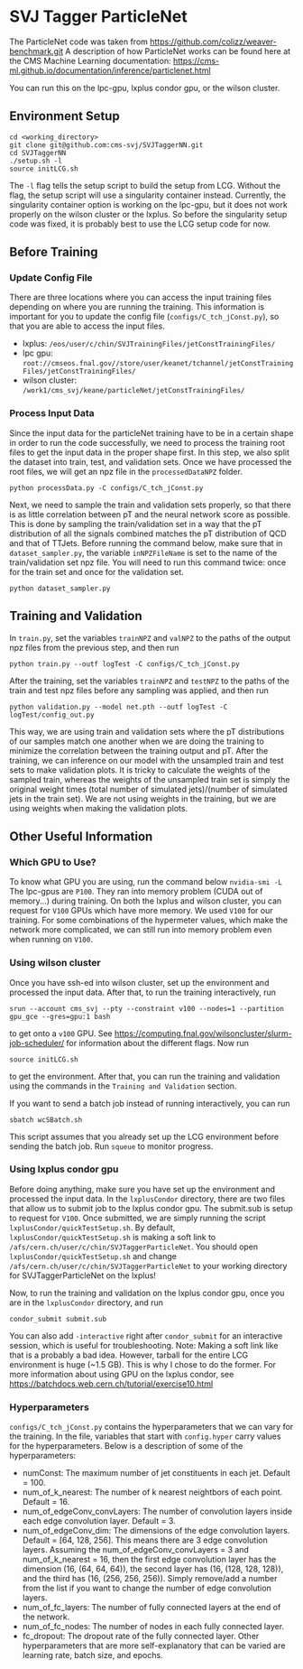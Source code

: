 # SVJ Tagger ParticleNet
The ParticleNet code was taken from https://github.com/colizz/weaver-benchmark.git
A description of how ParticleNet works can be found here at the CMS Machine Learning documentation: https://cms-ml.github.io/documentation/inference/particlenet.html

You can run this on the lpc-gpu, lxplus condor gpu, or the wilson cluster.

## Environment Setup
```
cd <working_directory>
git clone git@github.com:cms-svj/SVJTaggerNN.git
cd SVJTaggerNN
./setup.sh -l
source initLCG.sh
```
The `-l` flag tells the setup script to build the setup from LCG. Without the flag, the setup script will use a singularity container instead. Currently, the singularity container option is working on the lpc-gpu, but it does not work properly on the wilson cluster or the lxplus.
So before the singularity setup code was fixed, it is probably best to use the LCG setup code for now.

## Before Training
### Update Config File
There are three locations where you can access the input training files depending on where you are running the training.
This information is important for you to update the config file (`configs/C_tch_jConst.py`), so that you are able to access the input files. 
- lxplus: `/eos/user/c/chin/SVJTrainingFiles/jetConstTrainingFiles/`
- lpc gpu: `root://cmseos.fnal.gov//store/user/keanet/tchannel/jetConstTrainingFiles/jetConstTrainingFiles/`
- wilson cluster: `/work1/cms_svj/keane/particleNet/jetConstTrainingFiles/`
### Process Input Data
Since the input data for the particleNet training have to be in a certain shape in order to run the code successfully, we need to process the training root files to get the input data in the proper shape first. In this step, we also split the dataset into train, test, and validation sets. Once we have processed the root files, we will get an npz file in the `processedDataNPZ` folder.
```
python processData.py -C configs/C_tch_jConst.py
```
Next, we need to sample the train and validation sets properly, so that there is as little correlation between pT and the neural network score as possible. This is done by sampling the train/validation set in a way that the pT distribution of all the signals combined matches the pT distribution of QCD and that of TTJets.
Before running the command below, make sure that in `dataset_sampler.py`, the variable `inNPZFileName` is set to the name of the train/validation set npz file. You will need to run this command twice: once for the train set and once for the validation set.
```
python dataset_sampler.py
```
## Training and Validation
In `train.py`, set the variables `trainNPZ` and `valNPZ` to the paths of the output npz files from the previous step, and then run
```
python train.py --outf logTest -C configs/C_tch_jConst.py
```
After the training, set the variables `trainNPZ` and `testNPZ` to the paths of the train and test npz files before any sampling was applied, and then run
```
python validation.py --model net.pth --outf logTest -C logTest/config_out.py
```
This way, we are using train and validation sets where the pT distributions of our samples match one another when we are doing the training to minimize the correlation between the training output and pT. After the training, we can inference on our model with the unsampled train and test sets to make validation plots. It is tricky to calculate the weights of the sampled train, whereas the weights of the unsampled train set is simply the original weight times (total number of simulated jets)/(number of simulated jets in the train set). We are not using weights in the training, but we are using weights when making the validation plots.

## Other Useful Information

### Which GPU to Use?
To know what GPU you are using, run the command below
`nvidia-smi -L`
The lpc-gpus are `P100`. They ran into memory problem (CUDA out of memory...) during training. 
On both the lxplus and wilson cluster, you can request for `V100` GPUs which have more memory. We used `V100` for our training. For some combinations of the hypermeter values, which make the network more complicated, we can still run into memory problem even when running on `V100`.

### Using wilson cluster
Once you have ssh-ed into wilson cluster, set up the environment and processed the input data.
After that, to run the training interactively, run
```
srun --account cms_svj --pty --constraint v100 --nodes=1 --partition gpu_gce --gres=gpu:1 bash
```
to get onto a `v100` GPU. See https://computing.fnal.gov/wilsoncluster/slurm-job-scheduler/ for information about the different flags.
Now run
```
source initLCG.sh
```
to get the environment. After that, you can run the training and validation using the commands in the `Training and Validation` section.

If you want to send a batch job instead of running interactively, you can run
```
sbatch wcSBatch.sh
```
This script assumes that you already set up the LCG environment before sending the batch job. Run `squeue` to monitor progress.

### Using lxplus condor gpu
Before doing anything, make sure you have set up the environment and processed the input data.
In the `lxplusCondor` directory, there are two files that allow us to submit job to the lxplus condor gpu.
The submit.sub is setup to request for `V100`. Once submitted, we are simply running the script `lxplusCondor/quickTestSetup.sh`. 
By default, `lxplusCondor/quickTestSetup.sh` is making a soft link to `/afs/cern.ch/user/c/chin/SVJTaggerParticleNet`.
You should open `lxplusCondor/quickTestSetup.sh` and change `/afs/cern.ch/user/c/chin/SVJTaggerParticleNet` to your working directory for SVJTaggerParticleNet on the lxplus!

Now, to run the training and validation on the lxplus condor gpu, once you are in the `lxplusCondor` directory, and run
```
condor_submit submit.sub
```
You can also add `-interactive` right after `condor_submit` for an interactive session, which is useful for troubleshooting.
Note: Making a soft link like that is a probably a bad idea. However, tarball for the entire LCG environment is huge (~1.5 GB). This is why I chose to do the former. 
For more information about using GPU on the lxplus condor, see https://batchdocs.web.cern.ch/tutorial/exercise10.html
### Hyperparameters
`configs/C_tch_jConst.py` contains the hyperparameters that we can vary for the training.
In the file, variables that start with `config.hyper` carry values for the hyperparameters.
Below is a description of some of the hyperparameters:
- numConst: The maximum number of jet constituents in each jet. Default = 100.
- num_of_k_nearest: The number of k nearest neightbors of each point. Default = 16.
- num_of_edgeConv_convLayers: The number of convolution layers inside each edge convolution layer. Default = 3.
- num_of_edgeConv_dim: The dimensions of the edge convolution layers. Default = [64, 128, 256]. This means there are 3 edge convolution layers. Assuming the num_of_edgeConv_convLayers = 3 and num_of_k_nearest = 16, then the first edge convolution layer has the dimension (16, (64, 64, 64)), the second layer has (16, (128, 128, 128)), and the third has (16, (256, 256, 256)). Simply remove/add a number from the list if you want to change the number of edge convolution layers.
- num_of_fc_layers: The number of fully connected layers at the end of the network.
- num_of_fc_nodes: The number of nodes in each fully connected layer.
- fc_dropout: The dropout rate of the fully connected layer.
Other hyperparameters that are more self-explanatory that can be varied are learning rate, batch size, and epochs.
